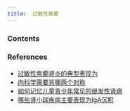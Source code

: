 ```yaml
---
title:  过敏性紫癫
--- 
```


### Contents
### References
- [过敏性紫癫肾炎的典型表现为](/过敏性紫癫肾炎的典型表现为)
- [内科学需要背哪两个对称](/内科学需要背哪两个对称)
- [如何记忆儿童青少年常见的继发性肾病](/如何记忆儿童青少年常见的继发性肾病)
- [哪些肾小球疾病主要表现为IgA沉积](/哪些肾小球疾病主要表现为IgA沉积)
